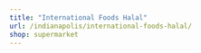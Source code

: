 ```yaml
---
title: "International Foods Halal"
url: /indianapolis/international-foods-halal/
shop: supermarket
---
```

